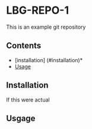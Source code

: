 # LBG-REPO-1
This is an example git repository 
## Contents
* [installation] (#installation)*
* [Usage](#usgage)

## Installation
If this were actual 

## Usgage